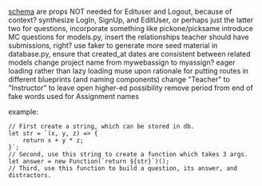 [schema](https://drawsql.app/appacademy-2/diagrams/webassign#)
are props NOT needed for Edituser and Logout, because of context?
synthesize LogIn, SignUp, and EditUser, or perhaps just the latter two
for questions, incorporate something like pickone/picksame
introduce MC questions
for models.py, insert the relationships
teacher should have submissions, right?
use faker to generate more seed material
in database.py, ensure that created_at dates are consistent between related models
change project name from mywebassign to myassign?
eager loading rather than lazy loading
muse upon rationale for putting routes in different blueprints (and naming components)
change "Teacher" to "Instructor" to leave open higher-ed possibility
remove period from end of fake words used for Assignment names

example:
```
// First create a string, which can be stored in db.
let str = `(x, y, z) => {
    return x + y * z;
}`;
// Second, use this string to create a function which takes 3 args.
let answer = new Function(`return ${str}`)();
// Third, use this function to build a question, its answer, and distractors.
